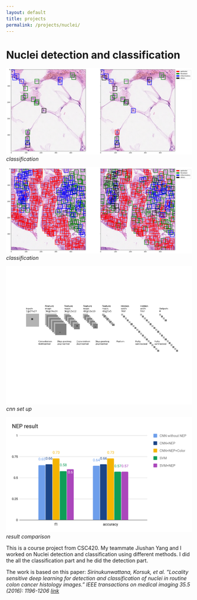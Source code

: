 ```yaml
---
layout: default
title: projects
permalink: /projects/nuclei/
---
```

# Nuclei detection and classification
![image](/assets/nuclei1.png)
*classification*

![image](/assets/nuclei2.png)
*classification*

![image](/assets/nuclei3.png)
*cnn set up*

![image](/assets/nuclei4.png)
*result comparison*

This is a course project from CSC420. My teammate Jiushan Yang and I worked on Nuclei detection and classification using different methods. I did the all the classification part and he did the detection part.


The work is based on this paper:
*Sirinukunwattana, Korsuk, et al. ”Locality sensitive deep learning for detection and classification of nuclei in routine colon cancer histology images.” IEEE transactions on medical imaging 35.5 (2016): 1196-1206 [link](https://www2.warwick.ac.uk/fac/sci/dcs/people/research/csrkbb/tmi2016_ks.pdf)*



